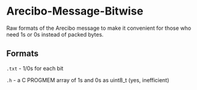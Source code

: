 # Arecibo-Message-Bitwise

Raw formats of the Arecibo message to make it convenient for those who need 1s or 0s instead of packed bytes.

## Formats

`.txt` - 1/0s for each bit

`.h` - a C PROGMEM array of 1s and 0s as uint8_t (yes, inefficient)
